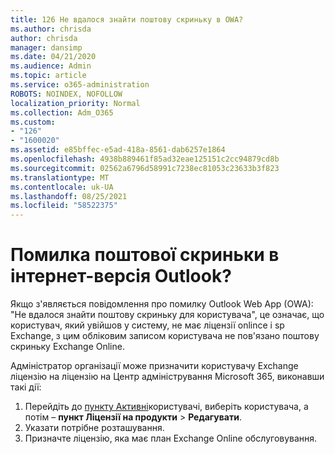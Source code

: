```yaml
---
title: 126 Не вдалося знайти поштову скриньку в OWA?
ms.author: chrisda
author: chrisda
manager: dansimp
ms.date: 04/21/2020
ms.audience: Admin
ms.topic: article
ms.service: o365-administration
ROBOTS: NOINDEX, NOFOLLOW
localization_priority: Normal
ms.collection: Adm_O365
ms.custom:
- "126"
- "1600020"
ms.assetid: e85bffec-e5ad-418a-8561-dab6257e1864
ms.openlocfilehash: 4938b889461f85ad32eae125151c2cc94879cd8b
ms.sourcegitcommit: 02562a6796d58991c7238ec81053c23633b3f823
ms.translationtype: MT
ms.contentlocale: uk-UA
ms.lasthandoff: 08/25/2021
ms.locfileid: "58522375"
---
```

# <a name="getting-a-mailbox-not-found-error-in-outlook-on-the-web"></a>Помилка поштової скриньки в інтернет-версія Outlook?

Якщо з'являється повідомлення про помилку Outlook Web App (OWA): "Не вдалося знайти поштову скриньку для користувача", це означає, що користувач, який увійшов у систему, не має ліцензії onlince і sp Exchange, з цим обліковим записом користувача не пов'язано поштову скриньку Exchange Online. 

Адміністратор організації може призначити користувачу Exchange ліцензію на ліцензію на Центр адміністрування Microsoft 365, виконавши такі дії:

1. Перейдіть до [пункту Активні](https://portal.office.com/adminportal/home#/users)користувачі, виберіть користувача, а потім – **пункт Ліцензії на продукти**  >  **Редагувати**. 
1. Указати потрібне розташування.
1. Призначте ліцензію, яка має план Exchange Online обслуговування.